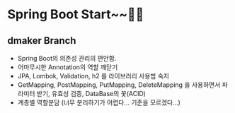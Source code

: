 # Spring Boot Start~~🐱‍🏍


## dmaker Branch
* Spring Boot의 의존성 관리의 편안함.
* 어마무시한 Annotation의 역할 깨닫기
* JPA, Lombok, Validation, h2 를 라이브러리 사용법 숙지
* GetMapping, PostMapping, PutMapping, DeleteMapping 을 사용하면서 파라미터 받기, 유효성 검증, DataBase의 꽃(ACID)
* 계층별 역할분담 (너무 분리하기가 어렵다... 기준을 모르겠다...)
